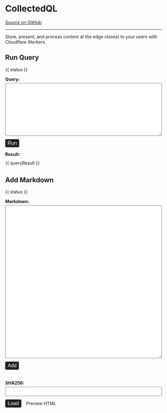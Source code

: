 # CollectedQL

<div>
  <Badge text="alpha" type="warn" />
  <a href="https://github.com/RoyalIcing/CollectedQL">Source on GitHub</a>
</div>

---

Store, present, and process content at the edge closest to your users with Cloudflare Workers.

## Run Query

<form class="collected-edge-form collected-edge-run-query-form">
  <p>{{ status }}</p>

  <fieldset>
    <label>
      Query:
      <textarea v-model="query" rows="8"></textarea>
    </label>
    <button type="submit" name="runQuery" @click.prevent="runQuery">Run</button>
    <p class="label">Result:</p>
    <div>{{ queryResult }}</div>
  </fieldset>
</form>

## Add Markdown

<form class="collected-edge-form collected-edge-add-text-content-form">
  <p>{{ status }}</p>

  <fieldset>
    <label>
      Markdown:
      <textarea v-model="textContent" rows="25"></textarea>
    </label>
    <button type="submit" name="add" @click.prevent="addToStore">Add</button>
  </fieldset>

  <fieldset>
    <label>
      SHA256:
      <input v-model="sha256">
    </label>
    <button type="submit" name="load" @click.prevent="loadFromStore" class="mr-3">Load</button>
    <a :href="previewURL" target="_blank">Preview HTML</a>
  </fieldset>
</form>

<style lang="scss">
.collected-edge-form {
  .mr-3 {
    margin-right: 0.75rem;
  }

  fieldset {
    padding: 0;
    margin: 0;
    margin-bottom: 2.1rem;
    border: none;
  }
  label, .label {
    display: block;
    margin-bottom: 0.7rem;
    font-weight: bold;
  }

  input, textarea {
    width: 100%;
    display: block;
    padding: 0.5rem;
    margin-top: 0.25rem;
    font-size: 1rem;
  }
  input {
    padding: 0.25rem 0.5rem;
  }

  button {
    display: inline-block;
    padding: 0.25rem 0.5rem;
    font-size: 1rem;
    color: white;
    background: #222;
    border: none;
    border-radius: 0.25em;
  }
}
</style>

<script>
export default {
  data() {
    return {
      isDev: false,
      status: "",
      query: "Viewer.ipAddress|>Digest.sha256",
      queryResult: null,
      textContent: `# This is an example of Syrup

Make changes, then press **Add** below to save this content.

Then click on **Preview HTML** below to see a preview inside a simple server-rendered HTML page.`,
      sha256: "465e79d70ce57dac6fb7fe93ce76a889a92f0967dc44dd03f4030e899f9ef613"
    };
  },
  computed: {
    baseURL() {
      return this.isDev ? "http://localhost:5533" : "https://collected.systems"
    },
    previewURL() {
      return `${this.baseURL}/1/-pipeline/"${this.sha256}"%7C%3EStore.readTextMarkdown%7C%3EMarkdown.toHTML%7C%3EHTML.wrapInPage`
    }
  },
  beforeMount() {
    const isDev = window.location.hostname === "localhost";
    this.isDev = isDev;
  },
  methods: {
    runQuery(event) {
      const query = this.query;

      const receiver = this;
      fetch(`${this.baseURL}/1/-pipeline/${encodeURIComponent(query)}`)
        .then(function(response) {
          console.log('result received', response.status);
          return response.text();
        })
        .then(function(text) {
          console.log('result text', text);
          receiver.queryResult = text;
        })
        .catch(function(error) {
          receiver.status = `Error: ${error.message}`;
        });
    },
    loadFromStore(event) {
      const sha256 = (this.sha256 || "").trim();
      if (!sha256) {
        return;
      }

      const receiver = this;
      fetch(`${this.baseURL}/1/-pipeline/"${sha256}"%7C%3EStore.readTextMarkdown`)
        .then(function(response) {
          return response.text();
        })
        .then(function(text) {
          receiver.textContent = text;
        })
        .catch(function(error) {
          receiver.status = `Error: ${error.message}`;
        });
    },
    addToStore(event) {
      const receiver = this;
      fetch(`${this.baseURL}/1/-pipeline/Input.read%7C%3EStore.addTextMarkdown`, {
        method: "post",
        body: this.textContent
      })
        .then(function(response) {
          return response.json();
        })
        .then(function(json) {
          receiver.sha256 = json.data;
        })
        .catch(function(error) {
          receiver.status = `Error: ${error.message}`;
        });
    }
  }
};
</script>
